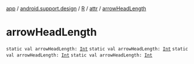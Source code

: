 [app](../../../index.md) / [android.support.design](../../index.md) / [R](../index.md) / [attr](index.md) / [arrowHeadLength](.)

# arrowHeadLength

`static val arrowHeadLength: `[`Int`](https://kotlinlang.org/api/latest/jvm/stdlib/kotlin/-int/index.html)
`static val arrowHeadLength: `[`Int`](https://kotlinlang.org/api/latest/jvm/stdlib/kotlin/-int/index.html)
`static val arrowHeadLength: `[`Int`](https://kotlinlang.org/api/latest/jvm/stdlib/kotlin/-int/index.html)
`static val arrowHeadLength: `[`Int`](https://kotlinlang.org/api/latest/jvm/stdlib/kotlin/-int/index.html)